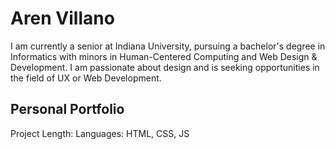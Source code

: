# Aren Villano
I am currently a senior at Indiana University, pursuing a bachelor's degree in Informatics with minors in Human-Centered Computing and Web Design & Development. I am passionate about design and is seeking opportunities in the field of UX or Web Development.

## Personal Portfolio 
Project Length:
Languages: HTML, CSS, JS
